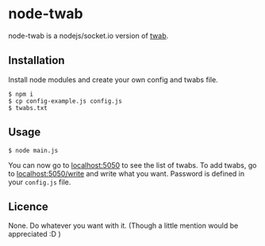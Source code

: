 # node-twab

node-twab is a nodejs/socket.io version of [twab](https://github.com/raphaelbastide/twab).

## Installation

Install node modules and create your own config and twabs file.

```shell
$ npm i
$ cp config-example.js config.js
$ twabs.txt
```

## Usage

```shell
$ node main.js
```

You can now go to [localhost:5050](http://localhost:5050) to see the list of twabs. To add twabs, go to [localhost:5050/write](http://localhost:5050/write) and write what you want. Password is defined in your `config.js` file.

## Licence
None. Do whatever you want with it. (Though a little mention would be appreciated :D )
